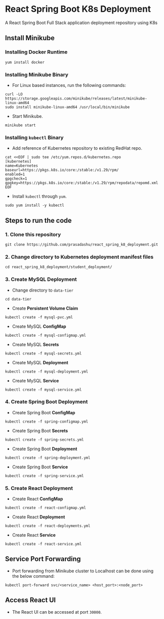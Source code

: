 # React Spring Boot K8s Deployment
A React Spring Boot Full Stack application deployment repository using K8s

## Install Minikube

### Installing Docker Runtime

```shell
yum install docker
```

### Installing Minikube Binary

- For Linux based instances, run the following commands:

```shell
curl -LO https://storage.googleapis.com/minikube/releases/latest/minikube-linux-amd64
sudo install minikube-linux-amd64 /usr/local/bin/minikube
```

- Start Minikube.

```shell
minikube start
```

### Installing `kubectl` Binary

- Add reference of Kubernetes repository to existing RedHat repo.

```shell
cat <<EOF | sudo tee /etc/yum.repos.d/kubernetes.repo
[kubernetes]
name=Kubernetes
baseurl=https://pkgs.k8s.io/core:/stable:/v1.29/rpm/
enabled=1
gpgcheck=1
gpgkey=https://pkgs.k8s.io/core:/stable:/v1.29/rpm/repodata/repomd.xml.key
EOF
```

- Install `kubectl` through `yum`.

```shell
sudo yum install -y kubectl
```

## Steps to run the code

### 1. Clone this repository

```shell
git clone https://github.com/prasadashu/react_spring_k8_deployment.git
```

### 2. Change directory to Kubernetes deployment manifest files

```shell
cd react_spring_k8_deployment/student_deployment/
```

### 3. Create MySQL Deployment

- Change directory to `data-tier`

```
cd data-tier
```

- Create <b>Persistent Volume Claim</b>

```shell
kubectl create -f mysql-pvc.yml
```

- Create MySQL <b>ConfigMap</b>

```shell
kubectl create -f mysql-configmap.yml
```

- Create MySQL <b>Secrets</b>

```shell
kubectl create -f mysql-secrets.yml
```

- Create MySQL <b>Deployment</b>

```shell
kubectl create -f mysql-deployment.yml
```

- Create MySQL <b>Service</b>

```shell
kubectl create -f mysql-service.yml
```

### 4. Create Spring Boot Deployment

- Create Spring Boot <b>ConfigMap</b>

```shell
kubectl create -f spring-configmap.yml
```

- Create Spring Boot <b>Secrets</b>

```shell
kubectl create -f spring-secrets.yml
```

- Create Spring Boot <b>Deployment</b>

```shell
kubectl create -f spring-deployment.yml
```

- Create Spring Boot <b>Service</b>

```shell
kubectl create -f spring-service.yml 
```

### 5. Create React Deployment

- Create React <b>ConfigMap</b>

```shell
kubectl create -f react-configmap.yml
```

- Create React <b>Deployment</b>

```shell
kubectl create -f react-deployments.yml
```

- Create React <b>Service</b>

```shell
kubectl create -f react-service.yml
```

## Service Port Forwarding

- Port forwarding from Minikube cluster to Localhost can be done using the below command:

```shell
kubectl port-forward svc/<service_name> <host_port>:<node_port>
```

## Access React UI

- The React UI can be accessed at port `30000`.
